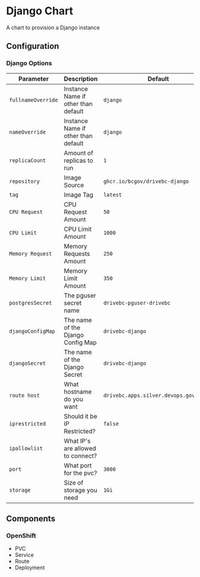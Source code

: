 # Django Chart

A chart to provision a Django instance 

## Configuration

### Django Options

| Parameter          | Description                         | Default                                |
| ------------------ | ----------------------------------- | -------------------------------------- |
| `fullnameOverride` | Instance Name if other than default | `django`                               |
| `nameOverride`     | Instance Name if other than default | `django`                               |
| `replicaCount`     | Amount of replicas to run           | `1`                                    |
| `repository`       | Image Source                        | `ghcr.io/bcgov/drivebc-django`         |
| `tag`              | Image Tag                           | `latest`                               |
| `CPU Request`      | CPU Request Amount                  | `50`                                   |
| `CPU Limit`        | CPU Limit Amount                    | `1000`                                 |
| `Memory Request`   | Memory Requests Amount              | `250`                                  |
| `Memory Limit`     | Memory Limit Amount                 | `350`                                  |
| `postgresSecret`   | The pguser secret name              | `drivebc-pguser-drivebc`               |
| `djangoConfigMap`  | The name of the Django Config Map   | `drivebc-django`                       |
| `djangoSecret`     | The name of the Django Secret       | `drivebc-django`                       |
| `route host`       | What hostname do you want           | `drivebc.apps.silver.devops.gov.bc.ca` |
| `iprestricted`     | Should it be IP Restricted?         | `false`                                |
| `ipallowlist`      | What IP's are allowed to connect?   |                                        |
| `port`             | What port for the pvc?              | `3000`                                 |
| `storage`          | Size of storage you need            | `1Gi`                                  |

## Components
### OpenShift
- PVC 
- Service 
- Route 
- Deployment


